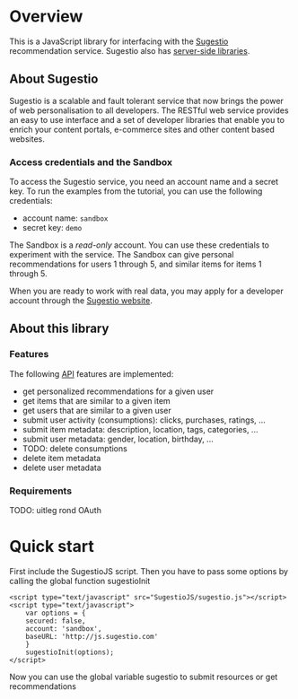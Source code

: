 # Overview

This is a JavaScript library for interfacing with the [Sugestio](http://www.sugestio.com) 
recommendation service. Sugestio also has [server-side libraries](http://www.sugestio.com/libraries).

## About Sugestio

Sugestio is a scalable and fault tolerant service that now brings the power of 
web personalisation to all developers. The RESTful web service provides an easy to use 
interface and a set of developer libraries that enable you to enrich 
your content portals, e-commerce sites and other content based websites.

### Access credentials and the Sandbox

To access the Sugestio service, you need an account name and a secret key. 
To run the examples from the tutorial, you can use the following credentials:

* account name: <code>sandbox</code>
* secret key: <code>demo</code>

The Sandbox is a *read-only* account. You can use these credentials to experiment 
with the service. The Sandbox can give personal recommendations for users 1 through 5, 
and similar items for items 1 through 5.

When you are ready to work with real data, you may apply for a developer account through 
the [Sugestio website](http://www.sugestio.com).

## About this library

### Features

The following [API](http://www.sugestio.com/documentation) features are implemented:

* get personalized recommendations for a given user
* get items that are similar to a given item
* get users that are similar to a given user
* submit user activity (consumptions): clicks, purchases, ratings, ...
* submit item metadata: description, location, tags, categories, ...  	
* submit user metadata: gender, location, birthday, ...
* TODO: delete consumptions
* delete item metadata
* delete user metadata

### Requirements

TODO: uitleg rond OAuth

# Quick start

First include the SugestioJS script. Then you have to pass some options by calling the global function sugestioInit

	<script type="text/javascript" src="SugestioJS/sugestio.js"></script>
	<script type="text/javascript">
	    var options = {
		secured: false,
		account: 'sandbox',
		baseURL: 'http://js.sugestio.com'
	    }
	    sugestioInit(options);
	</script>

Now you can use the global variable sugestio to submit resources or get recommendations
	<script type="text/javascript">
	    // submit user metadata for user with ID 1
	    sugestio.user(1).meta({gender: 'M', birthday: '1967-02-17'});

	    // submit item metadata for item with ID 2
	    var item = sugestio.item(2);
	    item.meta({title: 'Item 2', category: ['A', 'B']});

	    // delete previous item metadata
	    item.del();

	    // user 1 has viewed item 2
	    sugestio.user(1).view(2);
	</script>

	<div id='recommendations'><p><strong>Recommendations:</strong></p></div>
	<script type="text/javascript">
	    //resp is an array of object literals. Elements is not obligatory
	    function parseRecommendations(resp){
		var container = document.getElementById('recommendations');
		for(var j=0;j<resp.length;j++){
		    var p = document.createElement('p');
		    p.className = "recommendation";
		    p.innerHTML = resp[j].itemid;
		    container.appendChild(p);
		}
	    }
	    var loggedIn = sugestio.user(1);
	    loggedIn.recommendations(parseRecommendations,this);
	</script>

	<div id='similar'><p><strong>Similar users:</strong></p></div>
	<script type="text/javascript">
	    function parseSimilar(resp){
	        var container = document.getElementById('similar');
		//iterate over the response array
	        for(var j=0;j<resp.length;j++){
	            var p = document.createElement('p');
	            p.className = "recommendation";
	            p.innerHTML = resp[j].userid;
	            container.appendChild(p);
	        }
            }
	    loggedIn.similar(parseSimilar,this);
	</script>

For submitting data or consumptions to Sugestio you can also listen to events of the DOM.
Just pass the DOM element(s) as the second parameter

	<button type="button" id="view1" class="view">View item 1</button>
	<script type="text/javascript">
	    sugestio.user(3).view({
	        itemid: 1
	    },document.getElementById("button#view1"));
	</script>

In case you want to bind a Sugestio call to a form, you have to command SugestioJS to get the values from the corresponding DOM elements:

	<form id="formUser" method="post" onsubmit="return false;">
	    <div class="rating-form">
	        <label>Username: </label><input type="text" name="username" value="" /><br />
	        <label>Gender: </label><input type="radio" name="gender" value="M" /><input type="radio" name="gender" value="F" />
	        <script type="text/javascript">
	            sugestio.user.meta({idEl: document.getElementsByName('username'), genderEl: document.getElementsByName('gender')},document.getElementById('formUser'));
	        </script>
	        <input type="submit" value="Subscribe" />
	        <br />
	    </div>
	</form>
